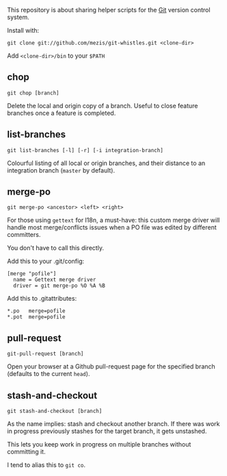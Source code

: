 
This repository is about sharing helper scripts for the [Git](http://git-scm.com/)
version control system.

Install with:

    git clone git://github.com/mezis/git-whistles.git <clone-dir>

Add `<clone-dir>/bin` to your `$PATH`


## chop

`git chop [branch]`

Delete the local and origin copy of a branch.
Useful to close feature branches once a feature is completed.

## list-branches

`git list-branches [-l] [-r] [-i integration-branch]`

Colourful listing of all local or origin branches, and their distance to an
integration branch (`master` by default).

## merge-po

`git merge-po <ancestor> <left> <right>`

For those using `gettext` for I18n, a must-have: this custom merge driver 
will handle most merge/conflicts issues when a PO file was edited by different
committers.

You don't have to call this directly.

Add this to your .git/config:

    [merge "pofile"]
      name = Gettext merge driver
      driver = git merge-po %O %A %B

Add this to .gitattributes:

    *.po   merge=pofile
    *.pot  merge=pofile


## pull-request

`git-pull-request [branch]`

Open your browser at a Github pull-request page for the specified branch
(defaults to the current `head`).


## stash-and-checkout

`git stash-and-checkout [branch]`

As the name implies: stash and checkout another branch.
If there was work in progress previously stashes for the target branch, it gets
unstashed.

This lets you keep work in progress on multiple branches without committing it.

I tend to alias this to `git co`.
